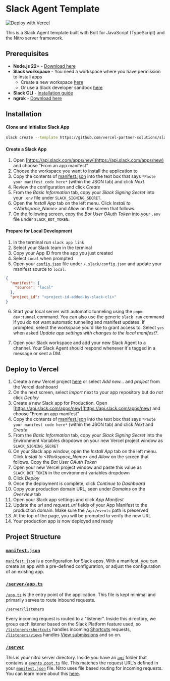 
# Slack Agent Template
[![Deploy with Vercel](https://vercel.com/button)](https://vercel.com/new/clone?demo-description=This%20is%20a%20generic%20Slack%20Agent%20template%20app%20built%20with%20Bolt%20for%20JavaScript%20%28TypeScript%29%20and%20the%20Nitro%20framework.%20Use%20this%20template%20to%20build%20Slack%20agent%20apps%20quickly%20and%20easily.&demo-image=%2F%2Fimages.ctfassets.net%2Fe5382hct74si%2FSs9t7RkKlPtProrbDhZFM%2F0d11b9095ecf84c87a68fbdef6f12ad1%2FFrame__1_.png&demo-title=Slack%20Bolt%20with%20Nitro&demo-url=https%3A%2F%2Fgithub.com%2Fvercel-partner-solutions%2Fslack-agent-template.git&env=SLACK_SIGNING_SECRET%2CSLACK_BOT_TOKEN&envDescription=These%20environment%20variables%20are%20required%20to%20deploy%20your%20Slack%20agent%20app%20to%20Vercel&envLink=https%3A%2F%2Fapi.slack.com%2Fapps&from=templates&project-name=Slack%20Bolt%20with%20Nitro&repository-name=slack-bolt-with-nitro&repository-url=https%3A%2F%2Fgithub.com%2Fvercel-partner-solutions%2Fslack-agent-template.git&skippable-integrations=1&teamSlug=matthew-lewis-projects-c7bdd331)

This is a Slack Agent template built with Bolt for JavaScript (TypeScript) and the Nitro server framework.

## Prerequisites
- **Node.js 22+** - [Download here](https://nodejs.org/)
- **Slack workspace** - You need a workspace where you have permission to install apps
  - Create a new workspace [here](https://slack.com/create)
  - Or use a Slack developer sandbox [here](https://api.slack.com/developer-program)
- **Slack CLI** - [Installation guide](https://tools.slack.dev/slack-cli/guides/installing-the-slack-cli-for-mac-and-linux)
- **ngrok** - [Download here](https://ngrok.com/downloads)

## Installation
#### Clone and initialize Slack App
   ```bash
   slack create --template https://github.com/vercel-partner-solutions/slack-agent-template.git
   ```

#### Create a Slack App

1. Open [https://api.slack.com/apps/new](https://api.slack.com/apps/new) and choose "From an app manifest"
2. Choose the workspace you want to install the application to
3. Copy the contents of [manifest.json](./manifest.json) into the text box that says `*Paste your manifest code here*` (within the JSON tab) and click _Next_
4. Review the configuration and click _Create_
5. From the _Basic Information_ tab, copy your _Slack Signing Secret_ into your `.env` file under `SLACK_SIGNING_SECRET`.
6. Open the _Install App_ tab on the left menu. Click _Install to <Workspace_Name>_ and _Allow_ on the screen that follows.
7. On the following screen, copy the _Bot User OAuth Token_ into your `.env` file under `SLACK_BOT_TOKEN`.


#### Prepare for Local Development

1. In the terminal run `slack app link`
2. Select your Slack team in the terminal
3. Copy your App ID from the app you just created
4. Select `Local` when prompted
5. Open your [`config.json`](./.slack/config.json) file under `/.slack/config.json` and update your manifest source to `local`.
```json
{
  "manifest": {
    "source": "local"
  },
  "project_id": "<project-id-added-by-slack-cli>"
}
```
6. Start your local server with automatic tunneling using the `pnpm dev:tunnel` command. You can also use the generic `slack run` command if you do not want automatic tunneling and manifest updates. If prompted, select the workspace you'd like to grant access to. Select `yes` when asked _Update app settings with changes to the local manifest?_.

7. Open your Slack workspace and add your new Slack Agent to a channel. Your Slack Agent should respond whenever it's tagged in a message or sent a DM.

## Deploy to Vercel
1. Create a new Vercel project [here](https://www.vercel.com/new) or select _Add new..._ and _project_ from the Vercel dashboard
2. On the next screen, select *Import* next to your app repository but do *not* click _Deploy_
3. Create a new Slack app for Production. Open [https://api.slack.com/apps/new](https://api.slack.com/apps/new) and choose "From an app manifest"
4. Copy the contents of [manifest.json](./manifest.json) into the text box that says `*Paste your manifest code here*` (within the JSON tab) and click _Next_ and _Create_
5. From the _Basic Information_ tab, copy your _Slack Signing Secret_ into the Environment Variables dropdown on your new Vercel project window as `SLACK_SIGNING_SECRET`
6. On your Slack app window, open the _Install App_ tab on the left menu. Click _Install to <Workspace_Name>_ and _Allow_ on the screen that follows. Copy the _Bot User OAuth Token_
7. Open your new Vercel project window and paste this value as `SLACK_BOT_TOKEN` in the environment variables dropdown
8. Click _Deploy_
9. Once the deployment is complete, click _Continue to Dashboard_
10. Copy your production domain URL, seen under  _Domains_ on the _Overview_ tab
11. Open your Slack app settings and click _App Manifest_
12. Update the _url_ and _request_url_ fields of your App Manifest to the production domain. Make sure the `/api/events` path is preserved
13. At the top of the page, you will be prompted to verify the new URL
14. Your production app is now deployed and ready

## Project Structure

### [`manifest.json`](./manifest.json)

[`manifest.json`](./manifest.json) is a configuration for Slack apps. With a manifest, you can create an app with a pre-defined configuration, or adjust the configuration of an existing app.

### [`/server/app.ts`](./src/app.ts)

[`/app.ts`](./src/app.ts) is the entry point of the application. This file is kept minimal and primarily serves to route inbound requests.

[`/server/listeners`](./src/listeners)

Every incoming request is routed to a "listener". Inside this directory, we group each listener based on the Slack Platform feature used, so [`/listeners/shortcuts`](./src/listeners/shortcuts/index.ts) handles incoming [Shortcuts](https://api.slack.com/interactivity/shortcuts) requests, [`/listeners/views`](./src/listeners/views/index.ts) handles [View submissions](https://api.slack.com/reference/interaction-payloads/views#view_submission) and so on.

### [`/server`](./src/server)

This is your nitro server directory. Inside you have an [`api`](./src/server/api) folder that contains a [`events.post.ts`](./src/server/api/events.post.ts) file. This matches the request URL's defined in your [`manifest.json`](./manifest.json) file. Nitro uses file based routing for incoming requests. You can learn more about this [here](https://nitro.build/guide/routing).
